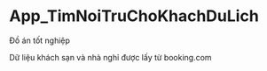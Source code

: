 # App_TimNoiTruChoKhachDuLich
Đồ án tốt nghiệp

Dữ liệu khách sạn và nhà nghỉ được lấy từ booking.com
